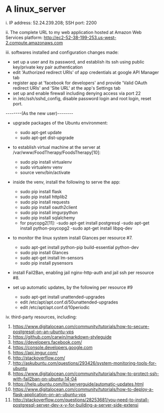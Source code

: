 # A linux_server
i. IP address: 52.24.239.208; SSH port: 2200

ii. The complete URL to my web application hosted at Amazon Web Services platform:
http://ec2-52-38-199-253.us-west-2.compute.amazonaws.com

iii. softwares installed and configuration changes made:
  - set up a user and its password, and establish its ssh using public key/private key
    pair authentication
  - edit 'Authorized redirect URIs' of app credentials at google API Manager tab
  - register app at 'facebook for developers' and provide 'Valid OAuth redirect
    URIs' and 'Site URL' at the app's Settings tab
  - set up and enable firewall including denying access via port 22
  - in /etc/ssh/sshd_config, disable password login and root login, reset port.
  
  --------(As the new user)--------
  - upgrade packages of the Ubuntu environment:
    - sudo apt-get update
    - sudo apt-get dist-upgrade
  - to establish virtual machine at the server at /var/www/FoodTherapy/FoodsTherapy[10]:
    - sudo pip install virtualenv
    - sudo virtualenv venv
    - source venv/bin/activate
  - inside the venv, install the following to serve the app:
    - sudo pip install flask
    - sudo pip install httplib2
    - sudo pip install requests
    - sudo pip install oauth2client
    - sudo pip install imgurpython
    - sudo pip install sqlalchemy
    - for psycopg2[11]:
      -sudo apt-get install postgresql
      -sudo apt-get install python-psycopg2
      -sudo apt-get install libpq-dev
  
  - to monitor the linux system install Glances per resource #7.
    - sudo apt-get install python-pip build-essential python-dev
    - sudo pip install Glances
    - sudo apt-get install lm-sensors
    - sudo pip install pysensors
  - install Fail2Ban, enabling jail nginx-http-auth and jail ssh per resource #8.
  - set up automatic updates, by the following per resource #9
    - sudo apt-get install unattended-upgrades
    - edit /etc/apt/apt.conf.d/50unattended-upgrades
    - edit /etc/apt/apt.conf.d/10periodic

iv. third-party resources, including:
  1. https://www.digitalocean.com/community/tutorials/how-to-secure-postgresql-on-an-ubuntu-vps
  2. https://github.com/carwin/markdown-styleguide
  3. https://developers.facebook.com/
  4. https://console.developers.google.com
  5. https://api.imgur.com/
  6. http://stackoverflow.com/
  7. http://askubuntu.com/questions/293426/system-monitoring-tools-for-ubuntu
  8. https://www.digitalocean.com/community/tutorials/how-to-protect-ssh-with-fail2ban-on-ubuntu-14-04
  9. https://help.ubuntu.com/lts/serverguide/automatic-updates.html
  10. https://www.digitalocean.com/community/tutorials/how-to-deploy-a-flask-application-on-an-ubuntu-vps
  11. http://stackoverflow.com/questions/28253681/you-need-to-install-postgresql-server-dev-x-y-for-building-a-server-side-extensi
